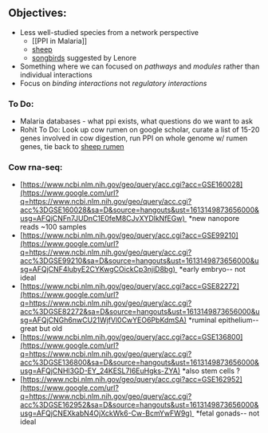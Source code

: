 ## Objectives:
- Less well-studied species from a network perspective
    - [[PPI in Malaria]]
    - [sheep](https://pubmed.ncbi.nlm.nih.gov/24904168/)
    - [songbirds](https://europepmc.org/backend/ptpmcrender.fcgi?accid=PMC4359888&blobtype=pdf) suggested by Lenore
- Something where we can focused on _pathways_ and _modules_ rather than individual interactions
- Focus on _binding interactions_ not _regulatory interactions_

### To Do:

- Malaria databases - what ppi exists, what questions do we want to ask
- Rohit To Do: Look up cow rumen on google scholar, curate a list of 15-20 genes involved in cow digestion, run PPI on whole genome w/ rumen genes, tie back to [sheep rumen](https://pubmed.ncbi.nlm.nih.gov/24904168/)

### Cow rna-seq:   
- [https://www.ncbi.nlm.nih.gov/geo/query/acc.cgi?acc=GSE160028](https://www.google.com/url?q=https://www.ncbi.nlm.nih.gov/geo/query/acc.cgi?acc%3DGSE160028&sa=D&source=hangouts&ust=1613149873656000&usg=AFQjCNFn7JUDnC1E0feM8CJvXYDlkNfEGw)  \*new nanopore reads ~100 samples  
- [https://www.ncbi.nlm.nih.gov/geo/query/acc.cgi?acc=GSE99210](https://www.google.com/url?q=https://www.ncbi.nlm.nih.gov/geo/query/acc.cgi?acc%3DGSE99210&sa=D&source=hangouts&ust=1613149873656000&usg=AFQjCNF4lubyE2CYKwgCOickCp3njiD8bg)  \*early embryo-- not ideal  
- [https://www.ncbi.nlm.nih.gov/geo/query/acc.cgi?acc=GSE82272](https://www.google.com/url?q=https://www.ncbi.nlm.nih.gov/geo/query/acc.cgi?acc%3DGSE82272&sa=D&source=hangouts&ust=1613149873656000&usg=AFQjCNGh6nwCU21WjfVl0CwYEO6PbKdmSA) \*ruminal epithelium-- great but old  
- [https://www.ncbi.nlm.nih.gov/geo/query/acc.cgi?acc=GSE136800](https://www.google.com/url?q=https://www.ncbi.nlm.nih.gov/geo/query/acc.cgi?acc%3DGSE136800&sa=D&source=hangouts&ust=1613149873656000&usg=AFQjCNHl3GD-EY_24KESL7I6EuHgks-ZYA) \*also stem cells ?  
- [https://www.ncbi.nlm.nih.gov/geo/query/acc.cgi?acc=GSE162952](https://www.google.com/url?q=https://www.ncbi.nlm.nih.gov/geo/query/acc.cgi?acc%3DGSE162952&sa=D&source=hangouts&ust=1613149873656000&usg=AFQjCNEXkabN4OjXckWk6-Cw-BcmYwFW9g)  \*fetal gonads-- not ideal